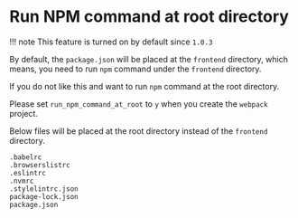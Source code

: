 # Run NPM command at root directory

!!! note
    This feature is turned on by default since `1.0.3`

By default, the `package.json` will be placed at the `frontend` directory, which means, you need to run `npm` command under the `frontend` directory.

If you do not like this and want to run `npm` command at the root directory.

Please set `run_npm_command_at_root` to `y` when you create the `webpack` project.

Below files will be placed at the root directory instead of the `frontend` directory.

```
.babelrc
.browserslistrc
.eslintrc
.nvmrc
.stylelintrc.json
package-lock.json
package.json
```
